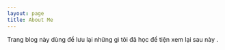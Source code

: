 ```yaml
---
layout: page
title: About Me
---
```


Trang blog này dùng để lưu lại những gì tôi đã học để tiện xem lại sau này .